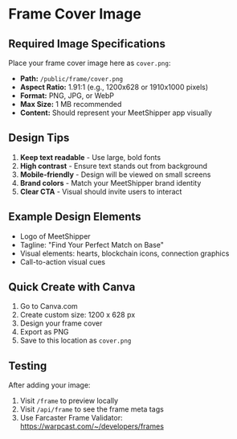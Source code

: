 # Frame Cover Image

## Required Image Specifications

Place your frame cover image here as `cover.png`:

- **Path:** `/public/frame/cover.png`
- **Aspect Ratio:** 1.91:1 (e.g., 1200x628 or 1910x1000 pixels)
- **Format:** PNG, JPG, or WebP
- **Max Size:** 1 MB recommended
- **Content:** Should represent your MeetShipper app visually

## Design Tips

1. **Keep text readable** - Use large, bold fonts
2. **High contrast** - Ensure text stands out from background
3. **Mobile-friendly** - Design will be viewed on small screens
4. **Brand colors** - Match your MeetShipper brand identity
5. **Clear CTA** - Visual should invite users to interact

## Example Design Elements

- Logo of MeetShipper
- Tagline: "Find Your Perfect Match on Base"
- Visual elements: hearts, blockchain icons, connection graphics
- Call-to-action visual cues

## Quick Create with Canva

1. Go to Canva.com
2. Create custom size: 1200 x 628 px
3. Design your frame cover
4. Export as PNG
5. Save to this location as `cover.png`

## Testing

After adding your image:
1. Visit `/frame` to preview locally
2. Visit `/api/frame` to see the frame meta tags
3. Use Farcaster Frame Validator: https://warpcast.com/~/developers/frames
